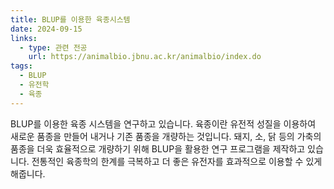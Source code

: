 ```yaml
---
title: BLUP를 이용한 육종시스템
date: 2024-09-15
links:
  - type: 관련 전공
    url: https://animalbio.jbnu.ac.kr/animalbio/index.do
tags:
  - BLUP
  - 유전학
  - 육종
---
```


BLUP를 이용한 육종 시스템을 연구하고 있습니다.
육종이란 유전적 성질을 이용하여 새로운 품종을 만들어 내거나 기존 품종을 개량하는 것입니다.
돼지, 소, 닭 등의 가축의 품종을 더욱 효율적으로 개량하기 위해 BLUP을 활용한 연구 프로그램을 제작하고 있습니다.
전통적인 육종학의 한계를 극복하고 더 좋은 유전자를 효과적으로 이용할 수 있게 해줍니다.

<!--more-->
